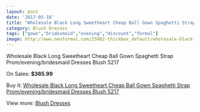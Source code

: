 ```yaml
---
layout: post
date: '2017-05-18'
title: "Wholesale Black Long Sweetheart Cheap Ball Gown Spaghetti Strap Prom/evening/bridesmaid Dresses Blush 5217"
category: Blush Dresses
tags: ["gown","bridesmaid","evening","discount","formal"]
image: http://www.neoformal.com/25002-thickbox_default/wholesale-black-long-sweetheart-cheap-ball-gown-spaghetti-strap-prom-evening-bridesmaid-dresses-blush-5217.jpg
---
```

Wholesale Black Long Sweetheart Cheap Ball Gown Spaghetti Strap Prom/evening/bridesmaid Dresses Blush 5217

On Sales: **$365.99**
<a href="https://www.neoformal.com/en/blush-dresses/8510-wholesale-black-long-sweetheart-cheap-ball-gown-spaghetti-strap-prom-evening-bridesmaid-dresses-blush-5217.html"><amp-img layout="responsive" width="600" height="600" src="//www.neoformal.com/25002-thickbox_default/wholesale-black-long-sweetheart-cheap-ball-gown-spaghetti-strap-prom-evening-bridesmaid-dresses-blush-5217.jpg" alt="Wholesale Black Long Sweetheart Cheap Ball Gown Spaghetti Strap Prom/evening/bridesmaid Dresses Blush 5217 0" /></a>
<a href="https://www.neoformal.com/en/blush-dresses/8510-wholesale-black-long-sweetheart-cheap-ball-gown-spaghetti-strap-prom-evening-bridesmaid-dresses-blush-5217.html"><amp-img layout="responsive" width="600" height="600" src="//www.neoformal.com/25004-thickbox_default/wholesale-black-long-sweetheart-cheap-ball-gown-spaghetti-strap-prom-evening-bridesmaid-dresses-blush-5217.jpg" alt="Wholesale Black Long Sweetheart Cheap Ball Gown Spaghetti Strap Prom/evening/bridesmaid Dresses Blush 5217 1" /></a>
<a href="https://www.neoformal.com/en/blush-dresses/8510-wholesale-black-long-sweetheart-cheap-ball-gown-spaghetti-strap-prom-evening-bridesmaid-dresses-blush-5217.html"><amp-img layout="responsive" width="600" height="600" src="//www.neoformal.com/25003-thickbox_default/wholesale-black-long-sweetheart-cheap-ball-gown-spaghetti-strap-prom-evening-bridesmaid-dresses-blush-5217.jpg" alt="Wholesale Black Long Sweetheart Cheap Ball Gown Spaghetti Strap Prom/evening/bridesmaid Dresses Blush 5217 2" /></a>

Buy it: [Wholesale Black Long Sweetheart Cheap Ball Gown Spaghetti Strap Prom/evening/bridesmaid Dresses Blush 5217](https://www.neoformal.com/en/blush-dresses/8510-wholesale-black-long-sweetheart-cheap-ball-gown-spaghetti-strap-prom-evening-bridesmaid-dresses-blush-5217.html "Wholesale Black Long Sweetheart Cheap Ball Gown Spaghetti Strap Prom/evening/bridesmaid Dresses Blush 5217")

View more: [Blush Dresses](https://www.neoformal.com/en/7-blush-dresses "Blush Dresses")